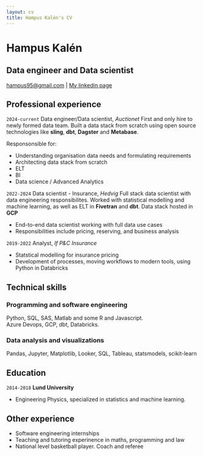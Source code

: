 ```yaml
---
layout: cv
title: Hampus Kalén's CV
---
```

# Hampus Kalén
## Data engineer and Data scientist

<div id="webaddress">
<a href="hampus95@gmail.com">hampus95@gmail.com</a>
| <a href="https://www.linkedin.com/in/hampus-kalen/">My linkedin page</a>
</div>


## Professional experience

`2024-current`
Data engineer/Data scientist, *Auctionet*
First and only hire to newly formed data team. Built a data stack from scratch using open source technologies like **sling**, **dbt**, **Dagster** and **Metabase**.

Responsonsible for:
- Understanding organisation data needs and formulating requirements
- Architecting data stack from scratch
- ELT
- BI
- Data science / Advanced Analytics


`2022-2024`
Data scientist - Insurance, *Hedvig*
Full stack data scientist with data engineering responsibilites. Worked with statistical modelling and machine learning, as well as ELT in **Fivetran** and **dbt**. Data stack hosted in **GCP**
- End-to-end data scientist working with full data use cases
- Responsibilities include pricing, reserving, and business analysis

`2019-2022`
Analyst, *If P&C Insurance*
- Statstical modelling for insurance pricing
- Development of processes, moving workflows to modern tools, using Python in Databricks

## Technical skills
### Programming and software engineering
Python, SQL, SAS, Matlab and some R and Javascript.  
Azure Devops, GCP, dbt, Databricks. 

### Data analysis and visualizations
Pandas, Jupyter, Matplotlib, Looker, SQL, Tableau, statsmodels, scikit-learn

## Education

`2014-2018`
__Lund University__
- Engineering Physics, specialized in statistics and machine learning.

## Other experience

- Software engineering internships
- Teaching and tutoring experinence in maths, programming and law
- National level basketball player. Coach and referee 

<!-- ### Footer

Last updated: May 2013 -->


